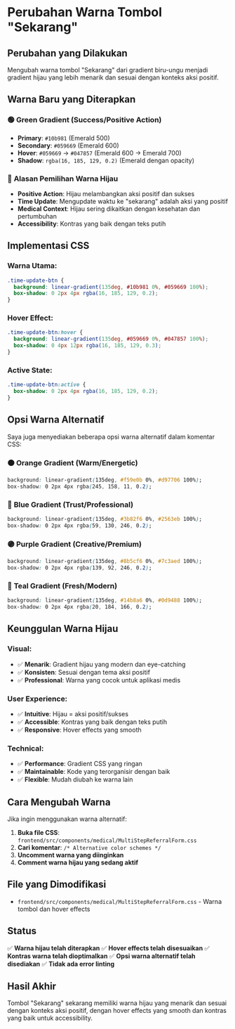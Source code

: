 # Perubahan Warna Tombol "Sekarang"

## Perubahan yang Dilakukan
Mengubah warna tombol "Sekarang" dari gradient biru-ungu menjadi gradient hijau yang lebih menarik dan sesuai dengan konteks aksi positif.

## Warna Baru yang Diterapkan

### 🟢 **Green Gradient (Success/Positive Action)**
- **Primary**: `#10b981` (Emerald 500)
- **Secondary**: `#059669` (Emerald 600)
- **Hover**: `#059669` → `#047857` (Emerald 600 → Emerald 700)
- **Shadow**: `rgba(16, 185, 129, 0.2)` (Emerald dengan opacity)

### 🎨 **Alasan Pemilihan Warna Hijau**
- **Positive Action**: Hijau melambangkan aksi positif dan sukses
- **Time Update**: Mengupdate waktu ke "sekarang" adalah aksi yang positif
- **Medical Context**: Hijau sering dikaitkan dengan kesehatan dan pertumbuhan
- **Accessibility**: Kontras yang baik dengan teks putih

## Implementasi CSS

### **Warna Utama:**
```css
.time-update-btn {
  background: linear-gradient(135deg, #10b981 0%, #059669 100%);
  box-shadow: 0 2px 4px rgba(16, 185, 129, 0.2);
}
```

### **Hover Effect:**
```css
.time-update-btn:hover {
  background: linear-gradient(135deg, #059669 0%, #047857 100%);
  box-shadow: 0 4px 12px rgba(16, 185, 129, 0.3);
}
```

### **Active State:**
```css
.time-update-btn:active {
  box-shadow: 0 2px 4px rgba(16, 185, 129, 0.2);
}
```

## Opsi Warna Alternatif

Saya juga menyediakan beberapa opsi warna alternatif dalam komentar CSS:

### 🟠 **Orange Gradient (Warm/Energetic)**
```css
background: linear-gradient(135deg, #f59e0b 0%, #d97706 100%);
box-shadow: 0 2px 4px rgba(245, 158, 11, 0.2);
```

### 🔵 **Blue Gradient (Trust/Professional)**
```css
background: linear-gradient(135deg, #3b82f6 0%, #2563eb 100%);
box-shadow: 0 2px 4px rgba(59, 130, 246, 0.2);
```

### 🟣 **Purple Gradient (Creative/Premium)**
```css
background: linear-gradient(135deg, #8b5cf6 0%, #7c3aed 100%);
box-shadow: 0 2px 4px rgba(139, 92, 246, 0.2);
```

### 🔷 **Teal Gradient (Fresh/Modern)**
```css
background: linear-gradient(135deg, #14b8a6 0%, #0d9488 100%);
box-shadow: 0 2px 4px rgba(20, 184, 166, 0.2);
```

## Keunggulan Warna Hijau

### **Visual:**
- ✅ **Menarik**: Gradient hijau yang modern dan eye-catching
- ✅ **Konsisten**: Sesuai dengan tema aksi positif
- ✅ **Professional**: Warna yang cocok untuk aplikasi medis

### **User Experience:**
- ✅ **Intuitive**: Hijau = aksi positif/sukses
- ✅ **Accessible**: Kontras yang baik dengan teks putih
- ✅ **Responsive**: Hover effects yang smooth

### **Technical:**
- ✅ **Performance**: Gradient CSS yang ringan
- ✅ **Maintainable**: Kode yang terorganisir dengan baik
- ✅ **Flexible**: Mudah diubah ke warna lain

## Cara Mengubah Warna

Jika ingin menggunakan warna alternatif:

1. **Buka file CSS**: `frontend/src/components/medical/MultiStepReferralForm.css`
2. **Cari komentar**: `/* Alternative color schemes */`
3. **Uncomment warna yang diinginkan**
4. **Comment warna hijau yang sedang aktif**

## File yang Dimodifikasi
- `frontend/src/components/medical/MultiStepReferralForm.css` - Warna tombol dan hover effects

## Status
✅ **Warna hijau telah diterapkan**
✅ **Hover effects telah disesuaikan**
✅ **Kontras warna telah dioptimalkan**
✅ **Opsi warna alternatif telah disediakan**
✅ **Tidak ada error linting**

## Hasil Akhir
Tombol "Sekarang" sekarang memiliki warna hijau yang menarik dan sesuai dengan konteks aksi positif, dengan hover effects yang smooth dan kontras yang baik untuk accessibility.
